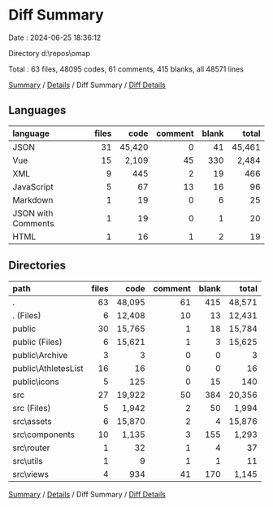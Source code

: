 # Diff Summary

Date : 2024-06-25 18:36:12

Directory d:\\repos\\omap

Total : 63 files,  48095 codes, 61 comments, 415 blanks, all 48571 lines

[Summary](results.md) / [Details](details.md) / Diff Summary / [Diff Details](diff-details.md)

## Languages
| language | files | code | comment | blank | total |
| :--- | ---: | ---: | ---: | ---: | ---: |
| JSON | 31 | 45,420 | 0 | 41 | 45,461 |
| Vue | 15 | 2,109 | 45 | 330 | 2,484 |
| XML | 9 | 445 | 2 | 19 | 466 |
| JavaScript | 5 | 67 | 13 | 16 | 96 |
| Markdown | 1 | 19 | 0 | 6 | 25 |
| JSON with Comments | 1 | 19 | 0 | 1 | 20 |
| HTML | 1 | 16 | 1 | 2 | 19 |

## Directories
| path | files | code | comment | blank | total |
| :--- | ---: | ---: | ---: | ---: | ---: |
| . | 63 | 48,095 | 61 | 415 | 48,571 |
| . (Files) | 6 | 12,408 | 10 | 13 | 12,431 |
| public | 30 | 15,765 | 1 | 18 | 15,784 |
| public (Files) | 6 | 15,621 | 1 | 3 | 15,625 |
| public\\Archive | 3 | 3 | 0 | 0 | 3 |
| public\\AthletesList | 16 | 16 | 0 | 0 | 16 |
| public\\icons | 5 | 125 | 0 | 15 | 140 |
| src | 27 | 19,922 | 50 | 384 | 20,356 |
| src (Files) | 5 | 1,942 | 2 | 50 | 1,994 |
| src\\assets | 6 | 15,870 | 2 | 4 | 15,876 |
| src\\components | 10 | 1,135 | 3 | 155 | 1,293 |
| src\\router | 1 | 32 | 1 | 4 | 37 |
| src\\utils | 1 | 9 | 1 | 1 | 11 |
| src\\views | 4 | 934 | 41 | 170 | 1,145 |

[Summary](results.md) / [Details](details.md) / Diff Summary / [Diff Details](diff-details.md)